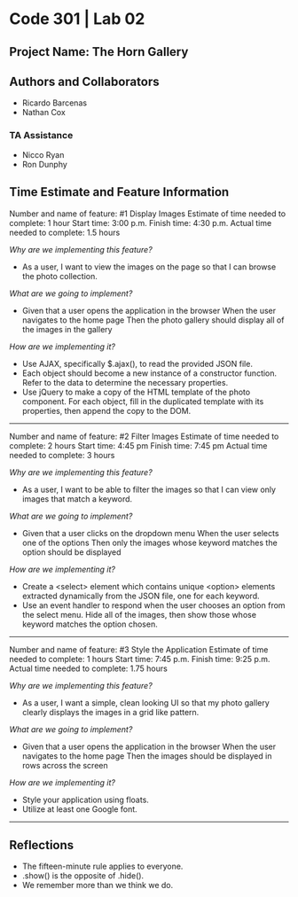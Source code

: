# Code 301 | Lab 02

## Project Name: The Horn Gallery

## Authors and Collaborators

- Ricardo Barcenas
- Nathan Cox

### TA Assistance

- Nicco Ryan
- Ron Dunphy

## Time Estimate and Feature Information

Number and name of feature: #1 Display Images
Estimate of time needed to complete: 1 hour
Start time: 3:00 p.m.
Finish time: 4:30 p.m.
Actual time needed to complete: 1.5 hours

*Why are we implementing this feature?*

- As a user, I want to view the images on the page so that I can browse the photo collection.

*What are we going to implement?*

- Given that a user opens the application in the browser When the user navigates to the home page Then the photo gallery should display all of the images in the gallery

*How are we implementing it?*

- Use AJAX, specifically $.ajax(), to read the provided JSON file.
- Each object should become a new instance of a constructor function. Refer to the data to determine the necessary properties. 
- Use jQuery to make a copy of the HTML template of the photo component. For each object, fill in the duplicated template with its properties, then append the copy to the DOM.

---

Number and name of feature: #2 Filter Images
Estimate of time needed to complete: 2 hours
Start time: 4:45 pm
Finish time: 7:45 pm
Actual time needed to complete: 3 hours

*Why are we implementing this feature?*

- As a user, I want to be able to filter the images so that I can view only images that match a keyword.

*What are we going to implement?*

- Given that a user clicks on the dropdown menu When the user selects one of the options Then only the images whose keyword matches the option should be displayed

*How are we implementing it?*

- Create a \<select> element which contains unique \<option> elements extracted dynamically from the JSON file, one for each keyword.
- Use an event handler to respond when the user chooses an option from the select menu. Hide all of the images, then show those whose keyword matches the option chosen.

---

Number and name of feature: #3 Style the Application
Estimate of time needed to complete: 1 hours
Start time: 7:45 p.m.
Finish time: 9:25 p.m.
Actual time needed to complete: 1.75 hours

*Why are we implementing this feature?*

- As a user, I want a simple, clean looking UI so that my photo gallery clearly displays the images in a grid like pattern.

*What are we going to implement?*

- Given that a user opens the application in the browser When the user navigates to the home page Then the images should be displayed in rows across the screen

*How are we implementing it?*

- Style your application using floats.
- Utilize at least one Google font.

---

## Reflections

- The fifteen-minute rule applies to everyone.
- .show() is the opposite of .hide().
- We remember more than we think we do.

